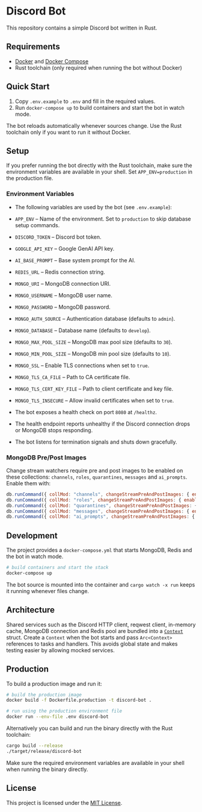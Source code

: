 # Discord Bot

This repository contains a simple Discord bot written in Rust.

## Requirements

- [Docker](https://www.docker.com/) and [Docker Compose](https://docs.docker.com/compose/)
- Rust toolchain (only required when running the bot without Docker)

## Quick Start

1. Copy `.env.example` to `.env` and fill in the required values.
2. Run `docker-compose up` to build containers and start the bot in watch mode.

The bot reloads automatically whenever sources change. Use the Rust toolchain only if you want to run it without Docker.

## Setup

If you prefer running the bot directly with the Rust toolchain, make sure the environment variables are available in your shell. Set `APP_ENV=production` in the production file.

### Environment Variables

- The following variables are used by the bot (see `.env.example`):

- `APP_ENV` – Name of the environment. Set to `production` to skip database setup commands.
- `DISCORD_TOKEN` – Discord bot token.
- `GOOGLE_API_KEY` – Google GenAI API key.
- `AI_BASE_PROMPT` – Base system prompt for the AI.
- `REDIS_URL` – Redis connection string.
- `MONGO_URI` – MongoDB connection URI.
- `MONGO_USERNAME` – MongoDB user name.
- `MONGO_PASSWORD` – MongoDB password.
- `MONGO_AUTH_SOURCE` – Authentication database (defaults to `admin`).
- `MONGO_DATABASE` – Database name (defaults to `develop`).
- `MONGO_MAX_POOL_SIZE` – MongoDB max pool size (defaults to `30`).
- `MONGO_MIN_POOL_SIZE` – MongoDB min pool size (defaults to `10`).
- `MONGO_SSL` – Enable TLS connections when set to `true`.
- `MONGO_TLS_CA_FILE` – Path to CA certificate file.
- `MONGO_TLS_CERT_KEY_FILE` – Path to client certificate and key file.
- `MONGO_TLS_INSECURE` – Allow invalid certificates when set to `true`.
- The bot exposes a health check on port `8080` at `/healthz`.
- The health endpoint reports unhealthy if the Discord connection drops or
  MongoDB stops responding.
- The bot listens for termination signals and shuts down gracefully.

### MongoDB Pre/Post Images

Change stream watchers require pre and post images to be enabled on these
collections: `channels`, `roles`, `quarantines`, `messages` and
`ai_prompts`. Enable them with:

```javascript
db.runCommand({ collMod: "channels", changeStreamPreAndPostImages: { enabled: true } })
db.runCommand({ collMod: "roles", changeStreamPreAndPostImages: { enabled: true } })
db.runCommand({ collMod: "quarantines", changeStreamPreAndPostImages: { enabled: true } })
db.runCommand({ collMod: "messages", changeStreamPreAndPostImages: { enabled: true } })
db.runCommand({ collMod: "ai_prompts", changeStreamPreAndPostImages: { enabled: true } })
```

## Development

The project provides a `docker-compose.yml` that starts MongoDB, Redis and the bot in watch mode.

```bash
# build containers and start the stack
docker-compose up
```

The bot source is mounted into the container and `cargo watch -x run` keeps it running whenever files change.

## Architecture

Shared services such as the Discord HTTP client, reqwest client, in-memory
cache, MongoDB connection and Redis pool are bundled into a
[`Context`](src/context/mod.rs) struct. Create a `Context` when the bot starts and
pass `Arc<Context>` references to tasks and handlers. This avoids global state
and makes testing easier by allowing mocked services.

## Production

To build a production image and run it:

```bash
# build the production image
docker build -f Dockerfile.production -t discord-bot .

# run using the production environment file
docker run --env-file .env discord-bot
```

Alternatively you can build and run the binary directly with the Rust toolchain:

```bash
cargo build --release
./target/release/discord-bot
```

Make sure the required environment variables are available in your shell when running the binary directly.

## License

This project is licensed under the [MIT License](LICENSE).
